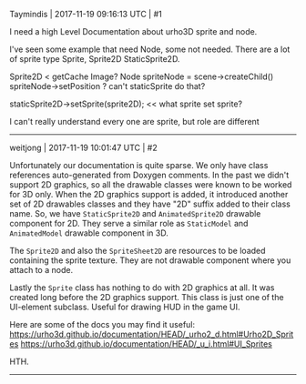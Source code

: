 Taymindis | 2017-11-19 09:16:13 UTC | #1

I need a high Level Documentation about urho3D sprite and node.

I've seen some example that need Node, some not needed.
There are a lot of sprite type
Sprite,
Sprite2D
StaticSprite2D.

Sprite2D  < getCache Image?
Node spriteNode = scene->createChild() 
spriteNode->setPosition ? can't staticSprite do that?

staticSprite2D->setSprite(sprite2D);  << what sprite set sprite?

I can't really understand every one are sprite, but role are different

-------------------------

weitjong | 2017-11-19 10:01:47 UTC | #2

Unfortunately our documentation is quite sparse. We only have class references auto-generated from Doxygen comments. In the past we didn't support 2D graphics, so all the drawable classes were known to be worked for 3D only. When the 2D graphics support is added, it introduced another set of 2D drawables classes and they have "2D" suffix added to their class name. So, we have `StaticSprite2D` and `AnimatedSprite2D` drawable component for 2D. They serve a similar role as `StaticModel` and `AnimatedModel` drawable component in 3D.

The `Sprite2D` and also the `SpriteSheet2D` are resources to be loaded containing the sprite texture. They are not drawable component where you attach to a node.

Lastly the `Sprite` class has nothing to do with 2D graphics at all. It was created long before the 2D graphics support. This class is just one of the UI-element subclass. Useful for drawing HUD in the game UI.

Here are some of the docs you may find it useful:
https://urho3d.github.io/documentation/HEAD/_urho2_d.html#Urho2D_Sprites
https://urho3d.github.io/documentation/HEAD/_u_i.html#UI_Sprites

HTH.

-------------------------

